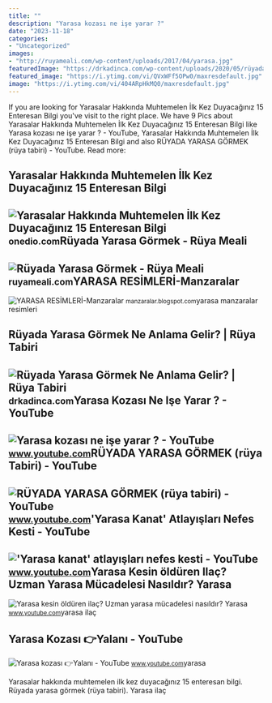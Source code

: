 ```yaml
---
title: ""
description: "Yarasa kozası ne işe yarar ?"
date: "2023-11-18"
categories:
- "Uncategorized"
images:
- "http://ruyameali.com/wp-content/uploads/2017/04/yarasa.jpg"
featuredImage: "https://drkadinca.com/wp-content/uploads/2020/05/rüyada-yarasa-görmek.jpg"
featured_image: "https://i.ytimg.com/vi/QVxWFf5OPw0/maxresdefault.jpg"
image: "https://i.ytimg.com/vi/404ARpHkMQ0/maxresdefault.jpg"
---
```


If you are looking for Yarasalar Hakkında Muhtemelen İlk Kez Duyacağınız 15 Enteresan Bilgi you've visit to the right place. We have 9 Pics about Yarasalar Hakkında Muhtemelen İlk Kez Duyacağınız 15 Enteresan Bilgi like Yarasa kozası ne işe yarar ? - YouTube, Yarasalar Hakkında Muhtemelen İlk Kez Duyacağınız 15 Enteresan Bilgi and also RÜYADA YARASA GÖRMEK (rüya tabiri) - YouTube. Read more:

Yarasalar Hakkında Muhtemelen İlk Kez Duyacağınız 15 Enteresan Bilgi
--------------------------------------------------------------------

 ![Yarasalar Hakkında Muhtemelen İlk Kez Duyacağınız 15 Enteresan Bilgi](https://img-s1.onedio.com/id-575020a0c3cd2ec4768b9c0e/rev-0/w-500/s-600cac14b543bd920343d04ed01ec277370b8dcf.jpg) <small>onedio.com</small>Rüyada Yarasa Görmek - Rüya Meali
---------------------------------

 ![Rüyada Yarasa Görmek - Rüya Meali](http://ruyameali.com/wp-content/uploads/2017/04/yarasa.jpg) <small>ruyameali.com</small>YARASA RESİMLERİ-Manzaralar
---------------------------

 ![YARASA RESİMLERİ-Manzaralar](https://2.bp.blogspot.com/-qQ9eWbu7xJQ/T3WTxRPEEjI/AAAAAAAAW6g/cbdnoc__sQI/s1600/yarasa-8.jpg) <small>manzaralar.blogspot.com</small>yarasa manzaralar resimleri

Rüyada Yarasa Görmek Ne Anlama Gelir? | Rüya Tabiri
---------------------------------------------------

 ![Rüyada Yarasa Görmek Ne Anlama Gelir? | Rüya Tabiri](https://drkadinca.com/wp-content/uploads/2020/05/rüyada-yarasa-görmek.jpg) <small>drkadinca.com</small>Yarasa Kozası Ne Işe Yarar ? - YouTube
--------------------------------------

 ![Yarasa kozası ne işe yarar ? - YouTube](https://i.ytimg.com/vi/oO-zk2w7tT8/maxresdefault.jpg) <small>www.youtube.com</small>RÜYADA YARASA GÖRMEK (rüya Tabiri) - YouTube
--------------------------------------------

 ![RÜYADA YARASA GÖRMEK (rüya tabiri) - YouTube](https://i.ytimg.com/vi/QVxWFf5OPw0/maxresdefault.jpg) <small>www.youtube.com</small>'Yarasa Kanat' Atlayışları Nefes Kesti - YouTube
------------------------------------------------

 !['Yarasa kanat' atlayışları nefes kesti - YouTube](https://i.ytimg.com/vi/yEX6FiBYKZM/maxresdefault.jpg) <small>www.youtube.com</small>Yarasa Kesin öldüren Ilaç? Uzman Yarasa Mücadelesi Nasıldır? Yarasa
-------------------------------------------------------------------

 ![Yarasa kesin öldüren ilaç? Uzman yarasa mücadelesi nasıldır? Yarasa](https://i.ytimg.com/vi/JLK27AWaevU/maxresdefault.jpg) <small>www.youtube.com</small>yarasa ilaç

Yarasa Kozası 👉Yalanı - YouTube
-------------------------------

 ![Yarasa kozası 👉Yalanı - YouTube](https://i.ytimg.com/vi/404ARpHkMQ0/maxresdefault.jpg) <small>www.youtube.com</small>yarasa

Yarasalar hakkında muhtemelen i̇lk kez duyacağınız 15 enteresan bilgi. Rüyada yarasa görmek (rüya tabiri). Yarasa ilaç

